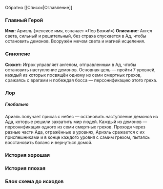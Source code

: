 Обратно [[Список|Оглавление]]

### Главный Герой
**Имя:** Ариэль (женское имя, означает «Лев Божий»)
**Описание:** Ангел света, сильный и решительный, без страха спускается в Ад, чтобы остановить демонов. Вооружён мечом света и магией исцеления.

### Cинопсис
**Сюжет:** Игрок управляет ангелом, отправленным в Ад, чтобы остановить наступление демонов. Основная цель — пройти 7 уровней, каждый из которых посвящён одному из семи смертных грехов, сражаясь с врагами и побеждая босса — персонификацию этого греха.
### Лор
##### Глобально
Ариэль получает приказ с небес — остановить наступление демонов из Ада, которые решили захватить мир людей. Каждый из демонов — персонификация одного из семи смертных грехов. Проходя через разные части Ада, отражённые в уровнях, Ариэль сражается с их приспешниками и в конце каждого уровня с самим грехом, пытаясь восстановить баланс и вернуться домой.

### История хорошая
### История плохая
### Блок схема до исходов